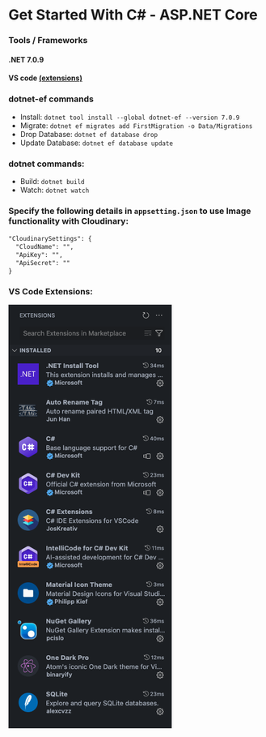 # Get Started With C# - ASP.NET Core

### Tools / Frameworks
#### .NET 7.0.9
#### VS code [(extensions)](#vs-code-extensions)

### dotnet-ef commands
- Install:
`dotnet tool install --global dotnet-ef --version 7.0.9`
- Migrate:
`dotnet ef migrates add FirstMigration -o Data/Migrations`
- Drop Database:
`dotnet ef database drop`
- Update Database:
`dotnet ef database update`

### dotnet commands:
- Build:
`dotnet build`
- Watch:
`dotnet watch`

### Specify the following details in `appsetting.json` to use Image functionality with Cloudinary:
```
"CloudinarySettings": {
  "CloudName": "",
  "ApiKey": "",
  "ApiSecret": ""
}
```

### VS Code Extensions:
![VS Code Extensions Image](/vscode-extensions.png)
